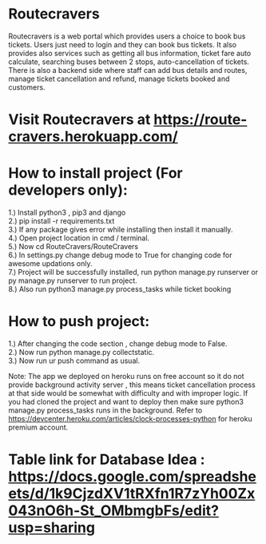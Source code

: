 # Routecravers
Routecravers is a web portal which provides users a choice to book bus tickets.
Users just need to login and they can book bus tickets. It also provides also services such as getting all bus information, ticket fare auto calculate, searching buses between 2 stops, auto-cancellation of tickets.
There is also a backend side where staff can add bus details and routes, manage ticket cancellation and refund, manage tickets booked and customers.

# Visit Routecravers at https://route-cravers.herokuapp.com/

# How to install project (For developers only):
  1.) Install python3 , pip3 and django<br>
  2.) pip install -r requirements.txt<br>
  3.) If any package gives error while installing then install it manually.<br>
  4.) Open project location in cmd / terminal.<br>
  5.) Now cd RouteCravers/RouteCravers<br>
  6.) In settings.py change debug mode to True for changing code for awesome updations only.<br>
  7.) Project will be successfully installed, run python manage.py runserver   or   py manage.py runserver to run project.<br>
  8.) Also run python3 manage.py process_tasks while ticket booking
  
# How to push project:
  1.) After changing the code section , change debug mode to False.<br>
  2.) Now run python manage.py collectstatic.<br>
  3.) Now run ur push command as usual.<br>

Note: The app we deployed on heroku runs on free account so it do not provide background activity server , this means ticket cancellation process at that side would be somewhat with difficulty and with improper logic. If you had cloned the project and want to deploy then make sure python3 manage.py process_tasks runs in the background. Refer to https://devcenter.heroku.com/articles/clock-processes-python for heroku premium account.

# Table link for Database Idea : https://docs.google.com/spreadsheets/d/1k9CjzdXV1tRXfn1R7zYh00Zx043nO6h-St_OMbmgbFs/edit?usp=sharing
